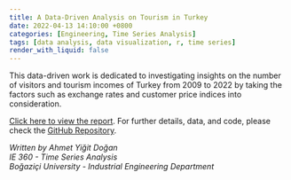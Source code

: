 ```yaml
---
title: A Data-Driven Analysis on Tourism in Turkey
date: 2022-04-13 14:10:00 +0800
categories: [Engineering, Time Series Analysis]
tags: [data analysis, data visualization, r, time series]
render_with_liquid: false
---
```


This data-driven work is dedicated to investigating insights on the number of visitors and tourism incomes of Turkey from 2009 to 2022 by taking the factors such as exchange rates and customer price indices into consideration.

[Click here to view the report](https://bu-ie-360.github.io/spring22-ayigitdogan/A_Data_Driven_Analysis_on_Tourism_in_Turkey.html). For further details, data, and code, please check the [GitHub Repository](https://github.com/ayigitdogan/A-Data-Driven-Analysis-on-Tourism-in-Turkey).

*Written by Ahmet Yiğit Doğan*  
*IE 360 - Time Series Analysis*  
*Boğaziçi University - Industrial Engineering Department*
